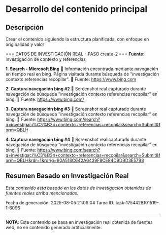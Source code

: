 # Desarrollo del contenido principal

## Descripción
Crear el contenido siguiendo la estructura planificada, con enfoque en originalidad y valor



=== DATOS DE INVESTIGACIÓN REAL - PASO create-2 ===
**Fuente**: Investigación de contexto y referencias


**1. Search - Microsoft Bing**
   📄 Información encontrada mediante navegación en tiempo real en bing. Página visitada durante búsqueda de "investigación contexto referencias recopilar".
   🔗 Fuente: https://www.bing.com


**2. Captura navegación bing #2**
   📄 Screenshot real capturado durante navegación de búsqueda "investigación contexto referencias recopilar" en bing.
   🔗 Fuente: https://www.bing.com/


**3. Captura navegación bing #3**
   📄 Screenshot real capturado durante navegación de búsqueda "investigación contexto referencias recopilar" en bing.
   🔗 Fuente: https://www.bing.com/search?q=investigaci%C3%B3n+contexto+referencias+recopilar&search=Submit&form=QBLH


**4. Captura navegación bing #4**
   📄 Screenshot real capturado durante navegación de búsqueda "investigación contexto referencias recopilar" en bing.
   🔗 Fuente: https://www.bing.com/search?q=investigaci%C3%B3n+contexto+referencias+recopilar&search=Submit&form=QBLH&rdr=1&rdrig=90A518C642A6439F8CE84D9DBD3E57B8



## Resumen Basado en Investigación Real
*Este contenido está basado en los datos de investigación obtenidos de fuentes reales arriba mencionadas.*

Fecha de generación: 2025-08-05 21:09:04
Tarea ID: task-1754428101519-1-6096

---
**NOTA**: Este contenido se basa en investigación real obtenida de fuentes web, no en contenido generado artificialmente.
